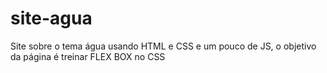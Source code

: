 # site-agua
Site sobre o tema água usando  HTML e CSS e um pouco de JS, o objetivo da página é treinar FLEX BOX no CSS
